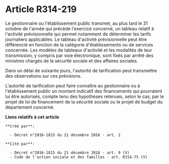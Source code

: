 # Article R314-219

Le gestionnaire ou l'établissement public transmet, au plus tard le 31 octobre de l'année qui précède l'exercice concerné, un
tableau relatif à l'activité prévisionnelle qui permet notamment de déterminer les tarifs journaliers applicables. Le tableau
d'activité prévisionnelle peut être différencié en fonction de la catégorie d'établissements ou de services concernée. Les
modèles de tableaux d'activité et les modalités de leur transmission, y compris par voie électronique, sont fixés par arrêté
des ministres chargés de la sécurité sociale et des affaires sociales. 

Dans un délai de soixante jours, l'autorité de tarification peut transmettre des observations sur ces prévisions. 

L'autorité de tarification peut faire connaître au gestionnaire ou à l'établissement public un montant indicatif des
financements qui pourraient lui être autorisés, compte tenu des hypothèses retenues, selon le cas, par le projet de loi de
financement de la sécurité sociale ou le projet de budget du département concerné.

**Liens relatifs à cet article**

	**Créé par**:

	  - Décret n°2016-1815 du 21 décembre 2016 - art. 2

	**Cité par**:

	  - Décret n°2016-1815 du 21 décembre 2016 - art. 9 (V)
	  - Code de l'action sociale et des familles - art. R314-75 (V)
